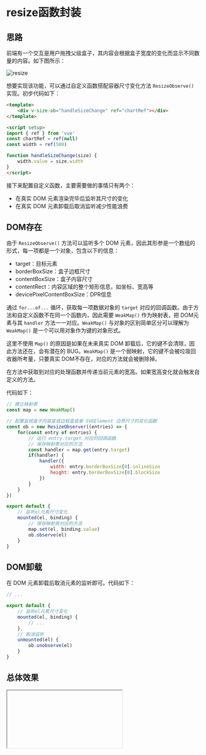 # resize函数封装

## 思路

前端有一个交互是用户拖拽父级盒子，其内容会根据盒子宽度的变化而显示不同数量的内容。如下图所示：

![resize](https://pic.imgdb.cn/item/6529402ac458853aef02bd86.gif)

想要实现该功能，可以通过自定义函数搭配容器尺寸变化方法 `ResizeObserve()` 实现。初步代码如下：

```html
<template>
	<div v-size-ob="handleSizeChange" ref="chartRef"></div>
</template>

<script setup>
import { ref } from 'vue'
const chartRef = ref(null)
const width = ref(500)

function handleSizeChange(size) {
    width.value = size.width
}
</script>
```

接下来配置自定义函数，主要需要做的事情只有两个：

- 在真实 DOM 元素渲染完毕后监听其尺寸的变化
- 在真实 DOM 元素卸载后取消监听减少性能浪费

## DOM存在

由于 `ResizeObserve()` 方法可以监听多个 DOM 元素，因此其形参是一个数组的形式，每一项都是一个对象，包含以下的信息：

- target：目标元素
- borderBoxSize：盒子边框尺寸
- contentBoxSize：盒子内容尺寸
- contentRect：内容区域的整个矩形信息，如坐标、宽高等
- devicePixelContentBoxSize：DPR信息

通过 `for...of...` 循环，获取每一项数据对象的 `target` 对应的回调函数。由于方法和自定义函数不在同一个函数内，因此需要 `WeakMap()` 作为映射表，把 DOM元素与其 `handler` 方法一一对应。`WeakMap()` 与对象的区别简单区分可以理解为 `WeakMap()` 是一个可以用对象作为键的对象形式。

这里不使用 `Map()` 的原因是如果在未来真实 DOM 卸载后，它的键不会清除，因此方法还在，会有潜在的 BUG。`WeakMap()` 是一个弱映射，它的键不会被垃圾回收器所考量，只要真实 DOM不存在，对应的方法就会被删除掉。

在方法中获取到对应的处理函数并传递当前元素的宽高。如果宽高变化就会触发自定义的方法。

代码如下：

```js
// 建立映射表
const map = new WeakMap()

// 配置监视盒子内容盒或边框盒或者 SVGElement 边界尺寸的变化函数
const ob = new ResizeObserver((entries) => {
    for(const entry of entries) {
        // 运行 entry.target 对应的回调函数
        // 保存映射表对应的方法
        const handler = map.get(entry.target)
        if(handler) {
            handler({
                width: entry.borderBoxSize[0].inlineSize
                height: entry.borderBoxSize[0].blockSize
            })
        }
    }
})

export default {
    // 监听el元素尺寸变化
    mounted(el, binding) {
        // 保存映射表对应的方法
        map.set(el, binding.value)
        ob.observe(el)
    }
}
```

## DOM卸载

在 DOM 元素卸载后取消元素的监听即可。代码如下：

```js
// ...

export default {
    // 监听el元素尺寸变化
    mounted(el, binding) {
        // ...
    },
    // 取消监听
    unmounted(el) {
        ob.unobserve(el)
    }
}
```

## 总体效果
<Iframe url="https://duyidao.github.io/blogweb/#/detail/js/resize" />